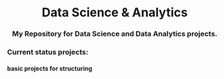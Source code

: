 <h1 align="center">Data Science & Analytics</h1>
<h3 align="center">My Repository for Data Science and Data Analytics projects.</h3> 

<h3 align="left">Current status projects:</h3>
<h4 href="https://www.google.com.br/">basic projects for structuring</h4>
